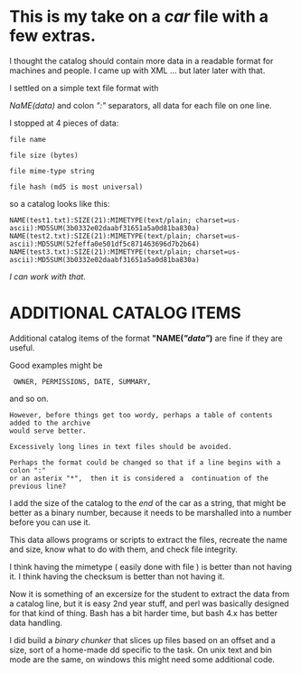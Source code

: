 # This is my take on a *car* file with a few extras.

I thought the catalog should contain more data in a 
readable format for machines and people.
I came up with XML ...  but later later with that.


I settled on a simple text file format with

*NaME(data)* and colon *":"* separators, all data for each file on one line.


I stopped at 4 pieces of data:
```
file name

file size (bytes)

file mime-type string

file hash (md5 is most universal)
```

so a catalog looks like this:

```
NAME(test1.txt):SIZE(21):MIMETYPE(text/plain; charset=us-ascii):MD5SUM(3b0332e02daabf31651a5a0d81ba830a)
NAME(test2.txt):SIZE(21):MIMETYPE(text/plain; charset=us-ascii):MD5SUM(52feffa0e501df5c871463696d7b2b64)
NAME(test3.txt):SIZE(21):MIMETYPE(text/plain; charset=us-ascii):MD5SUM(3b0332e02daabf31651a5a0d81ba830a)
```

*I can work with that.*

# ADDITIONAL CATALOG ITEMS

Additional catalog items of the format **"NAME(*"data"*)** are fine if they are useful. 

Good examples might be

``` OWNER, PERMISSIONS, DATE, SUMMARY,``` 

and so on. 

	However, before things get too wordy, perhaps a table of contents added to the archive
	would serve better. 
    
	Excessively long lines in text files should be avoided.
	
	Perhaps the format could be changed so that if a line begins with a colon ":"  
	or an asterix "*",  then it is considered a  continuation of the previous line?  
	

I add the size of the catalog to the *end* of the car as a string,
that might be better as a binary number, because it needs
to be marshalled into a number before you can use it.

This data allows programs or scripts to 
extract the files, recreate the name and size, 
know what to do with them, and check file integrity.

I think having the mimetype ( easily done with file ) is better than
not having it. I think having the checksum is better than not having it.

Now it is something of an excersize for the student to
extract the data from a catalog line, but it is easy 2nd year stuff,
and perl was basically designed for that kind of thing. 
Bash has a bit harder time, but bash 4.x has better data handling.

I did build a *binary chunker* that slices up files based on
an offset and a size, sort of a home-made dd specific
to the task. On unix text and bin mode are the same, on
windows this might need some additional code.


